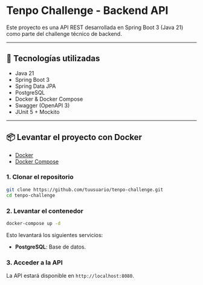 # Tenpo Challenge - Backend API

Este proyecto es una API REST desarrollada en Spring Boot 3 (Java 21) como parte del challenge técnico de backend.  

---

## 🚀 Tecnologías utilizadas

- Java 21
- Spring Boot 3
- Spring Data JPA
- PostgreSQL
- Docker & Docker Compose
- Swagger (OpenAPI 3)
- JUnit 5 + Mockito

---

## 📦 Levantar el proyecto con Docker

- [Docker](https://docs.docker.com/get-docker/)
- [Docker Compose](https://docs.docker.com/compose/)

### 1. Clonar el repositorio

```bash
git clone https://github.com/tuusuario/tenpo-challenge.git
cd tenpo-challenge
```

### 2. Levantar el contenedor

```bash
docker-compose up -d
```
Esto levantará los siguientes servicios:
- **PostgreSQL**: Base de datos.

### 3. Acceder a la API

La API estará disponible en `http://localhost:8080`.